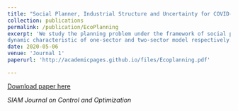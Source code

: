 ```yaml
---
title: "Social Planner, Industrial Structure and Uncertainty for COVID-19"
collection: publications
permalink: /publication/EcoPlanning
excerpt: 'We study the planning problem under the framework of social planner, and explore the
dynamic characteristic of one-sector and two-sector model respectively. In order to reflect the risk aversion on the pandemic, we set an expected utility function for agents of the economy. Under certainty scenario, we explore the shock impact on one sector baseline and two-sector model. In light of uncertainty scenario, we construct a stochastic optimal control model to discern these two cases. Under uncertainty setting, the lockdown policy tends to be more rigid.'
date: 2020-05-06
venue: 'Journal 1'
paperurl: 'http://academicpages.github.io/files/Ecoplanning.pdf'

---
```


[Download paper here](http://academicpages.github.io/files/Ecoplanning.pdf)

<i>SIAM Journal on Control and Optimization</i>
